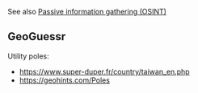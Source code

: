 See also [Passive information gathering (OSINT)](../Web%20&%20Network%20Hacking/Passive%20information%20gathering%20(OSINT).md)

## GeoGuessr

Utility poles:
- https://www.super-duper.fr/country/taiwan_en.php
- https://geohints.com/Poles